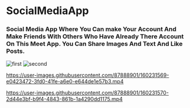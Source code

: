 
# SocialMediaApp
<h3>Social Media App Where You Can make Your Account And Make Friends With Others Who Have Already There Account On This Meet App. You Can Share Images And Text And Like Posts.</h3>


![first](https://user-images.githubusercontent.com/87888901/160231482-7b49efb8-9aae-4b49-bd0e-516debdf1367.png)
![second](https://user-images.githubusercontent.com/87888901/160231526-a163201b-e0e6-44bb-8bc6-05c77963bb16.png)



https://user-images.githubusercontent.com/87888901/160231569-e0423472-3fd0-41fe-a6e0-e644de1e57b3.mp4



https://user-images.githubusercontent.com/87888901/160231570-2d44e3bf-b9f4-4843-861b-1a4290dd1175.mp4

